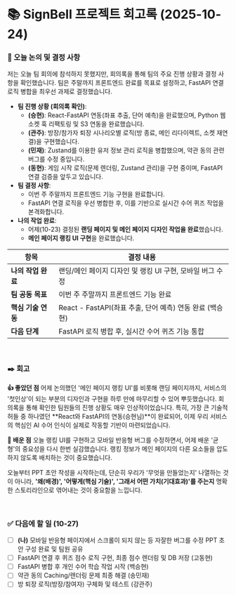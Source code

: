 # 📚 SignBell 프로젝트 회고록 (2025-10-24)

### 📌 오늘 논의 및 결정 사항
저는 오늘 팀 회의에 참석하지 못했지만, 회의록을 통해 팀의 주요 진행 상황과 결정 사항을 확인했습니다. 팀은 주말까지 프론트엔드 완료를 목표로 설정하고, FastAPI 연결 로직 병합을 최우선 과제로 결정했습니다.

- **팀 진행 상황 (회의록 확인)**:
    - **(승현)**: React-FastAPI 연동(좌표 추출, 단어 예측)을 완료했으며, Python 웹소켓 훅 리팩토링 및 S3 연동을 완료했습니다.
    - **(관주)**: 방장/참가자 퇴장 시나리오별 로직(방 종료, 메인 리다이렉트, 소켓 재연결)을 구현했습니다.
    - **(민재)**: Zustand를 이용한 유저 정보 관리 로직을 병합했으며, 약관 동의 관련 버그를 수정 중입니다.
    - **(동현)**: 게임 시작 로직(문제 렌더링, Zustand 관리)을 구현 중이며, FastAPI 연결 검증을 앞두고 있습니다.
- **팀 결정 사항**:
    - 이번 주 주말까지 프론트엔드 기능 구현을 완료합니다.
    - FastAPI 연결 로직을 우선 병합한 후, 이를 기반으로 실시간 수어 퀴즈 작업을 본격화합니다.
- **나의 작업 완료**:
    - 어제(10-23) 결정된 **랜딩 페이지 및 메인 페이지 디자인 작업을 완료**했습니다.
    - **메인 페이지 랭킹 UI 구현**을 완료했습니다.

| 항목 | 결정 내용 |
| --- | --- |
| **나의 작업 완료** | 랜딩/메인 페이지 디자인 및 랭킹 UI 구현, 모바일 버그 수정 |
| **팀 공동 목표** | 이번 주 주말까지 프론트엔드 기능 완료 |
| **핵심 기술 연동** | React - FastAPI(좌표 추출, 단어 예측) 연동 완료 (백승현) |
| **다음 단계** | FastAPI 로직 병합 후, 실시간 수어 퀴즈 기능 통합 |

<br>

### ✒️ 회고

**👍 좋았던 점**
어제 논의했던 '메인 페이지 랭킹 UI'를 비롯해 랜딩 페이지까지, 서비스의 '첫인상'이 되는 부분의 디자인과 구현을 하루 만에 마무리할 수 있어 뿌듯했습니다. 회의록을 통해 확인한 팀원들의 진행 상황도 매우 인상적이었습니다. 특히, 가장 큰 기술적 허들 중 하나였던 **React와 FastAPI의 연동(승현님)**이 완료되어, 이제 우리 서비스의 핵심인 AI 수어 인식이 실제로 작동할 기반이 마련되었습니다.

**🤔 배운 점**
오늘 랭킹 UI를 구현하고 모바일 반응형 버그를 수정하면서, 어제 배운 '균형'의 중요성을 다시 한번 실감했습니다. 랭킹 정보가 메인 페이지의 다른 요소들을 압도하지 않도록 배치하는 것이 중요했습니다.

오늘부터 PPT 초안 작성을 시작하는데, 단순히 우리가 '무엇을 만들었는지' 나열하는 것이 아니라, **'왜(배경)', '어떻게(핵심 기술)', '그래서 어떤 가치(기대효과)'를 주는지** 명확한 스토리라인으로 엮어내는 것이 중요함을 느낍니다.

<br>

### ✅ 다음에 할 일 (10-27)
- [ ] **(나)** 모바일 반응형 페이지에서 스크롤이 되지 않는 등 자잘한 버그를 수정 PPT 초안 구성 완료 및 팀원 공유
- [ ] FastAPI 연결 후 퀴즈 점수 로직 구현, 최종 점수 렌더링 및 DB 저장 (고동현)
- [ ] FastAPI 병합 후 개인 수어 학습 작업 시작 (백승현)
- [ ] 약관 동의  Caching/렌더링 문제 최종 해결 (송민재)
- [ ] 방 퇴장 로직(방장/참여자) 구체화 및 테스트 (강관주)
